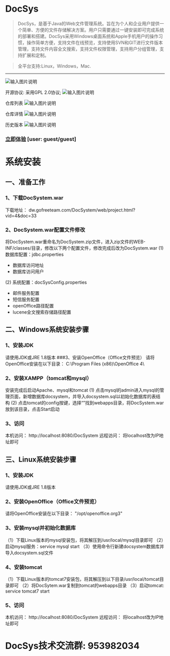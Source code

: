 # DocSys

> DocSys，是基于Java的Web文件管理系统。旨在为个人和企业用户提供一个简单、方便的文件存储解决方案。用户只需要通过一键安装即可完成系统的部署和搭建。DocSys采用Windows桌面系统和Apple手机用户的操作习惯，操作简单方便，支持文件在线预览，支持使用SVN和GIT进行文件版本管理，支持文件内容全文搜索，支持文件权限管理，支持用户分组管理，支持扩展和定制。

> 全平台支持:Linux，Windows，Mac.
-----
![输入图片说明](https://images.gitee.com/uploads/images/2018/1117/233316_639ed640_1558129.png "1.png")

开源协议: 采用GPL 2.0协议;
![输入图片说明](https://images.gitee.com/uploads/images/2018/1117/233347_2cc1a65f_1558129.png "2.png")

仓库列表
![输入图片说明](https://images.gitee.com/uploads/images/2018/1117/234733_69d967ef_1558129.png "6.png")

仓库详情
![输入图片说明](https://images.gitee.com/uploads/images/2018/1117/234744_2850feb3_1558129.png "7.png")

历史版本
![输入图片说明](https://images.gitee.com/uploads/images/2018/1119/095414_fba9ce48_1558129.png "8.png")

### [立即体验](http://dw.gofreeteam.com) [user: guest/guest]

# 系统安装
## 一、准备工作
### 1、下载DocSystem.war
下载地址： dw.gofreeteam.com/DocSystem/web/project.html?vid=4&doc=33
### 2、DocSystem.war配置文件修改
将DocSystem.war重命名为DocSystem.zip文件，进入zip文件的WEB-INF/classes/目录，修改以下两个配置文件，修改完成后改为DocSystem.war
(1) 数据库配置：jdbc.properties
- 数据库访问地址
- 数据库访问用户

(2) 系统配置：docSysConfig.properties
- 邮件服务配置
- 短信服务配置
- openOffice路径配置
- lucene全文搜索存储路径配置

## 二、Windows系统安装步骤
### 1、安装JDK
请使用JDK或JRE 1.8版本
###3、安装OpenOffice（Office文件预览）
请将OpenOffice安装在以下目录：
C:\Program Files (x86)\OpenOffice 4\
### 2、安装XAMPP（tomcat和mysql）
安装完成后启动Apache、mysql和tomcat
(1) 点击mysql的admin进入mysql的管理页面，新增数据库docsystem，并导入docsystem.sql以初始化数据库的表结构
(2) 点击tomcat的config按键，选择“<Browser>”找到webapps目录，将DocSystem.war放到该目录，点击Start启动
### 3、访问
本机访问：
http://localhost:8080/DocSystem
远程访问：
将localhost改为IP地址即可

## 三、Linux系统安装步骤
### 1、安装JDK
请使用JDK或JRE 1.8版本
### 2、安装OpenOffice（Office文件预览）
请将OpenOffice安装在以下目录：
"/opt/openoffice.org3"
### 3、安装mysql并初始化数据库
（1）下载Linux版本的mysql安装包，将其解压到/usr/local/mysql目录即可
（2）启动mysql服务：service mysql start
（3）使用命令行新建docsystem数据库并导入docsystem.sql文件
### 4、安装tomcat
（1）下载Linux版本的tomcat7安装包，将其解压到以下目录/usr/local/tomcat目录即可
（2）将DocSytem.war复制到tomcat的webapps目录
（3）启动tomcat: service tomcat7 start
### 5、访问
本机访问：
http://localhost:8080/DocSystem
远程访问：
将localhost改为IP地址即可

# DocSys技术交流群: 953982034